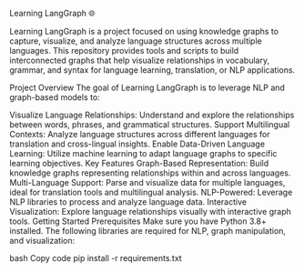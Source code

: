 Learning LangGraph 🌐

Learning LangGraph is a project focused on using knowledge graphs to capture, visualize, and analyze language structures across multiple languages. 
This repository provides tools and scripts to build interconnected graphs that help visualize relationships in vocabulary, grammar, and syntax for language learning, translation, or NLP applications.

Project Overview
The goal of Learning LangGraph is to leverage NLP and graph-based models to:

Visualize Language Relationships: Understand and explore the relationships between words, phrases, and grammatical structures.
Support Multilingual Contexts: Analyze language structures across different languages for translation and cross-lingual insights.
Enable Data-Driven Language Learning: Utilize machine learning to adapt language graphs to specific learning objectives.
Key Features
Graph-Based Representation: Build knowledge graphs representing relationships within and across languages.
Multi-Language Support: Parse and visualize data for multiple languages, ideal for translation tools and multilingual analysis.
NLP-Powered: Leverage NLP libraries to process and analyze language data.
Interactive Visualization: Explore language relationships visually with interactive graph tools.
Getting Started
Prerequisites
Make sure you have Python 3.8+ installed. The following libraries are required for NLP, graph manipulation, and visualization:

bash
Copy code
pip install -r requirements.txt
